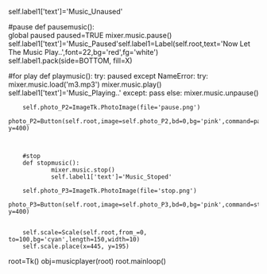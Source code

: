 self.label1['text']='Music_Unaused'
             
     
                   

#pause
        def pausemusic():      
                global paused 
                paused=TRUE
                mixer.music.pause()
                self.label1['text']='Music_Paused'self.label1=Label(self.root,text='Now Let The Music Play..',font=22,bg='red',fg='white')
        self.label1.pack(side=BOTTOM, fill=X)

#for play
        def playmusic():
                try:
                        paused
                except NameError:
                        try:
                                mixer.music.load('m3.mp3')
                                mixer.music.play()
                                self.label1['text']='Music_Playing..'
                        except:
                                pass
                        else:
                                mixer.music.unpause()


        self.photo_P2=ImageTk.PhotoImage(file='pause.png')
        photo_P2=Button(self.root,image=self.photo_P2,bd=0,bg='pink',command=pausemusic).place(x=215, y=400)



        #stop
        def stopmusic():
                mixer.music.stop()
                self.label1['text']='Music_Stoped'

        self.photo_P3=ImageTk.PhotoImage(file='stop.png')
        photo_P3=Button(self.root,image=self.photo_P3,bd=0,bg='pink',command=stopmusic).place(x=300, y=400)


        self.scale=Scale(self.root,from_=0, to=100,bg='cyan',length=150,width=10)
        self.scale.place(x=445, y=195)

        


    

root=Tk()
obj=musicplayer(root)
root.mainloop()
